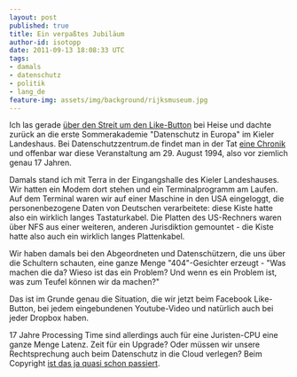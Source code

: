 ```yaml
---
layout: post
published: true
title: Ein verpaßtes Jubiläum
author-id: isotopp
date: 2011-09-13 18:08:33 UTC
tags:
- damals
- datenschutz
- politik
- lang_de
feature-img: assets/img/background/rijksmuseum.jpg
---
```

Ich las gerade 
[über den Streit um den Like-Button](http://www.heise.de/newsticker/meldung/Facebook-vs-Datenschuetzer-Streit-um-Like-Button-geht-weiter-1338660.html) 
bei Heise und dachte zurück an die erste Sommerakademie "Datenschutz in
Europa" im Kieler Landeshaus. Bei Datenschutzzentrum.de findet man in der
Tat [eine Chronik](https://www.datenschutzzentrum.de/ldsh/chronik/) und
offenbar war diese Veranstaltung am 29. August 1994, also vor ziemlich genau
17 Jahren.

Damals stand ich mit Terra in der Eingangshalle des Kieler Landeshauses. Wir
hatten ein Modem dort stehen und ein Terminalprogramm am Laufen. Auf dem
Terminal waren wir auf einer Maschine in den USA eingeloggt, die
personenbezogene Daten von Deutschen verarbeitete: diese Kiste hatte also
ein wirklich langes Tastaturkabel. Die Platten des US-Rechners waren über
NFS aus einer weiteren, anderen Jurisdiktion gemountet - die Kiste hatte
also auch ein wirklich langes Plattenkabel.

Wir haben damals bei den Abgeordneten und Datenschützern, die uns über die
Schultern schauten, eine ganze Menge "404"-Gesichter erzeugt - "Was machen
die da? Wieso ist das ein Problem? Und wenn es ein Problem ist, was zum
Teufel können wir da machen?"

Das ist im Grunde genau die Situation, die wir jetzt beim Facebook
Like-Button, bei jedem eingebundenen Youtube-Video und natürlich auch bei
jeder Dropbox haben.

17 Jahre Processing Time sind allerdings auch für eine Juristen-CPU eine
ganze Menge Latenz. Zeit für ein Upgrade? Oder müssen wir unsere
Rechtsprechung auch beim Datenschutz in die Cloud verlegen? Beim Copyright
[ist das ja quasi schon passiert](http://falkvinge.net/2011/09/05/cable-reveals-extent-of-lapdoggery-from-swedish-govt-on-copyright-monopoly/).
